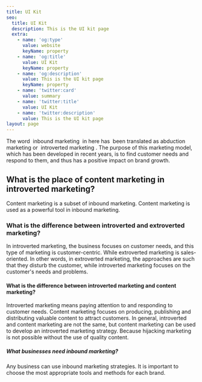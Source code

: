 ```yaml
---
title: UI Kit
seo:
  title: UI Kit
  description: This is the UI kit page
  extra:
    - name: 'og:type'
      value: website
      keyName: property
    - name: 'og:title'
      value: UI Kit
      keyName: property
    - name: 'og:description'
      value: This is the UI kit page
      keyName: property
    - name: 'twitter:card'
      value: summary
    - name: 'twitter:title'
      value: UI Kit
    - name: 'twitter:description'
      value: This is the UI kit page
layout: page
---
```

The word  inbound marketing  in here has  been translated as abduction marketing or  introverted marketing . The purpose of this marketing model, which has been developed in recent years, is to find customer needs and respond to them, and thus has a positive impact on brand growth.

## What is the place of content marketing in introverted marketing?

Content marketing is a subset of inbound marketing. Content marketing is used as a powerful tool in inbound
marketing.

### What is the difference between introverted and extroverted marketing?

In introverted marketing, the business focuses on customer needs, and this type of marketing is customer-centric. While extroverted
marketing is sales-oriented. In other words, in extroverted marketing, the approaches are such that they disturb the customer, while introverted marketing focuses on the customer's needs and problems.

#### What is the difference between introverted marketing and content marketing?

Introverted marketing means paying attention to and responding to customer needs. Content marketing focuses on producing,
publishing and distributing valuable content to attract customers. In general, introverted and content marketing are not the same, but content
marketing can be used to develop an introverted marketing strategy. Because hijacking marketing is not possible without the use of quality content.

##### What businesses need inbound marketing?

Any business can use inbound marketing strategies. It is important to choose the most appropriate tools and methods for each brand.

 

 
